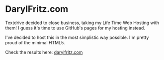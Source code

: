DarylFritz.com
==============

Textdrive decided to close business, taking my Life Time Web Hosting with them! I guess it's time to use GitHub's pages for my hosting instead.

I've decided to host this in the most simplistic way possible. I'm pretty proud of the minimal HTML5.

Check the results here: [darylfritz.com](http://darylfritz.com)
